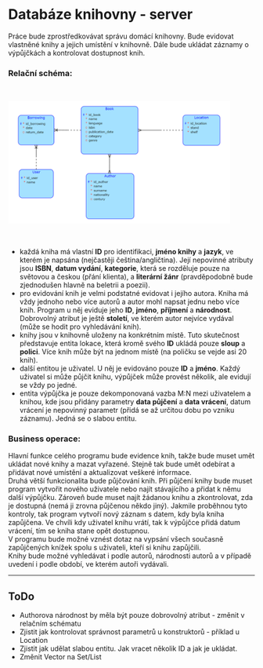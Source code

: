 # Databáze knihovny - server

Práce bude zprostředkovávat správu domácí knihovny. Bude evidovat vlastněné knihy a jejich umístění v knihovně. Dále bude ukládat záznamy o výpůjčkách a kontrolovat dostupnost knih.</br>
### Relační schéma:
<br>
<p style="text-align:center; width: 90%"><img src="./relacni_schema/relacni_schema.png" alt="Relacni schema"></p>
<br>

- každá kniha má vlastní **ID** pro identifikaci, **jméno knihy** a **jazyk**, ve kterém je napsána (nejčastěji čeština/angličtina). Její nepovinné atributy jsou **ISBN**, **datum vydání**, **kategorie**, která se rozděluje pouze na světovou a českou (přání klienta), a **literární žánr** (pravděpodobně bude zjednodušen hlavně na beletrii a poezii).
- pro evidování knih je velmi podstatné evidovat i jejího autora. Kniha má vždy jednoho nebo více autorů a autor mohl napsat jednu nebo více knih. Program u něj eviduje jeho **ID**, **jméno**, **příjmení** a **národnost**. Dobrovolný atribut je ještě **století**, ve kterém autor nejvíce vydával (může se hodit pro vyhledávání knih).
- knihy jsou v knihovně uloženy na konkrétním místě. Tuto skutečnost představuje entita lokace, která kromě svého **ID** ukládá pouze **sloup** a **polici**. Více knih může být na jednom místě (na poličku se vejde asi 20 knih).
- další entitou je uživatel. U něj je evidováno pouze **ID** a **jméno**. Každý uživatel si může půjčit knihu, výpůjček může provést několik, ale evidují se vždy po jedné.
- entita výpůjčka je pouze dekomponovaná vazba M:N mezi uživatelem a knihou, kde jsou přidány parametry **data půjčení** a **data vrácení**, datum vrácení je nepovinný parametr (přidá se až určitou dobu po vzniku záznamu). Jedná se o slabou entitu.

### Business operace:
Hlavní funkce celého programu bude evidence knih, takže bude muset umět ukládat nové knihy a mazat vyřazené. Stejně tak bude umět odebírat a přidávat nové umístění a aktualizovat veškeré informace.<br>
Druhá větší funkcionalita bude půjčování knih. Při půjčení knihy bude muset program vytvořit nového uživatele nebo najít stávajícího a přidat k němu další výpůjčku. Zároveň bude muset najít žádanou knihu a zkontrolovat, zda je dostupná (nemá ji zrovna půjčenou někdo jiný). Jakmile proběhnou tyto kontroly, tak program vytvoří nový záznam s datem, kdy byla kniha zapůjčena. Ve chvíli kdy uživatel knihu vrátí, tak k výpůjčce přidá datum vrácení, tím se kniha stane opět dostupnou.<br>
V programu bude možné vznést dotaz na vypsání všech současně zapůjčených knížek spolu s uživateli, kteří si knihu zapůjčili.<br>
Knihy bude možné vyhledávat i podle autorů, národnosti autorů a v případě uvedení i podle období, ve kterém autoři vydávali.<br>
<hr>

## ToDo
- Authorova národnost by měla být pouze dobrovolný atribut - změnit v relačním schématu
- Zjistit jak kontrolovat správnost parametrů u konstruktorů - příklad u Location
- Zjistit jak udělat slabou entitu. Jak vracet několik ID a jak je ukládat.
- Změnit Vector na Set/List